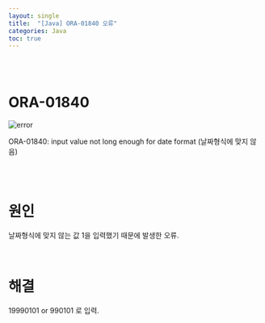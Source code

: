 ```yaml
---
layout: single
title:  "[Java] ORA-01840 오류"
categories: Java
toc: true
---
```


<br/><br/>

# ORA-01840 #

![error](https:/images/2023-04-23-1차프로젝트오류/inselet(사진)/ORA-01840.png)

ORA-01840: input value not long enough 
for date format
(날짜형식에 맞지 않음)

<br/><br/>


# 원인 # 

날짜형식에 맞지 않는 값 1을 입력했기 때문에 발생한 오류.

<br/>

# 해결 #

19990101 or 990101 로 입력.

<br/><br/>

